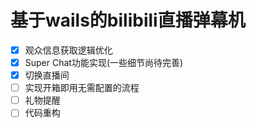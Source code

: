 # 基于wails的bilibili直播弹幕机

- [x] 观众信息获取逻辑优化
- [x] Super Chat功能实现(一些细节尚待完善)
- [x] 切换直播间
- [ ] 实现开箱即用无需配置的流程
- [ ] 礼物提醒
- [ ] 代码重构